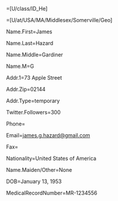 =[U/class/ID_He]

=[U/at/USA/MA/Middlesex/Somerville/Geo]			

Name.First=James

Name.Last=Hazard

Name.Middle=Gardiner

Name.M=G

Addr.1=73 Apple Street

Addr.Zip=02144

Addr.Type=temporary

Twitter.Followers=300

Phone=

Email=james.g.hazard@gmail.com

Fax=

Nationality=United States of America

Name.Maiden/Other=None

DOB=January 13, 1953

MedicalRecordNumber=MR-1234556			
